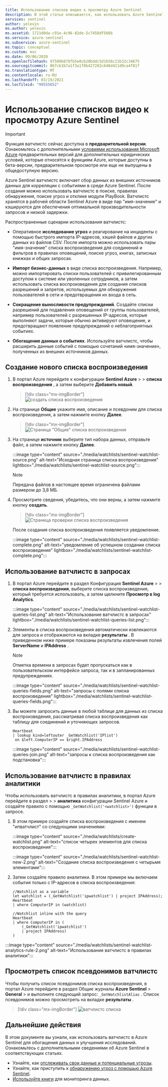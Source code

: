 ```yaml
---
title: Использование списков видео к просмотру Azure Sentinel
description: В этой статье описывается, как использовать Azure Sentinel ватчлистс для исследования угроз, импорта бизнес-данных, создания списков разрешений и обогащения данных событий.
services: sentinel
author: yelevin
ms.author: yelevin
ms.assetid: 1721d0da-c91e-4c96-82de-5c7458df566b
ms.service: azure-sentinel
ms.subservice: azure-sentinel
ms.topic: conceptual
ms.custom: mvc
ms.date: 09/06/2020
ms.openlocfilehash: 97509b878fb5e0cb28bddc5d1b58c21b32c34675
ms.sourcegitcommit: 867cb1b7a1f3a1f0b427282c648d411d0ca4f81f
ms.translationtype: MT
ms.contentlocale: ru-RU
ms.lasthandoff: 03/19/2021
ms.locfileid: "99555652"
---
```

# <a name="use-azure-sentinel-watchlists"></a>Использование списков видео к просмотру Azure Sentinel

> [!IMPORTANT]
> Функция ватчлистс сейчас доступна в **предварительной версии**. Ознакомьтесь с дополнительными [условиями использования Microsoft Azure](https://azure.microsoft.com/support/legal/preview-supplemental-terms/) предварительных версий для дополнительных юридических условий, которые относятся к функциям Azure, которые доступны в бета-версии, предварительном просмотре или еще не выпущены в общедоступную версию.

Azure Sentinel ватчлистс включает сбор данных из внешних источников данных для корреляции с событиями в среде Azure Sentinel. После создания можно использовать ватчлистс в поиске, правилах обнаружения, поиске угроз и отклике модули PlayBook. Ватчлистс хранятся в рабочей области Sentinel Azure в виде пар "имя-значение" и кэшируются для обеспечения оптимальной производительности запросов и низкой задержки.

Распространенные сценарии использования ватчлистс:

- Оперативное **исследование угроз** и реагирование на инциденты с помощью быстрого импорта IP-адресов, хэшей файлов и других данных из файлов CSV. После импорта можно использовать пары "имя-значение" списка воспроизведения для соединений и фильтров в правилах оповещений, поиске угроз, книгах, записных книжках и общих запросах.

- **Импорт бизнес-данных** в виде списка воспроизведения. Например, можно импортировать списки пользователей с привилегированным доступом к системе или уволенных сотрудников, а затем использовать списка воспроизведения для создания списков разрешений и запретов, используемых для обнаружения пользователей в сети и предотвращения их входа в сеть.

- **Сокращение выносливости предупреждений**. Создайте списки разрешений для подавления оповещений от группы пользователей, например пользователей с разрешенных IP-адресов, которые выполняют задачи, которые обычно активируют оповещение, и предотвращают появление предупреждений о неблагоприятных событиях.

- **Обогащение данных о событиях**. Используйте ватчлистс, чтобы расширить данные событий с помощью сочетаний «имя-значение», полученных из внешних источников данных.

## <a name="create-a-new-watchlist"></a>Создание нового списка воспроизведения

1. В портал Azure перейдите к конфигурации **Sentinel Azure**  >    >  **списка воспроизведения** , а затем выберите **Добавить новый**.

    > [!div class="mx-imgBorder"]
    > ![создать списка воспроизведения](./media/watchlists/sentinel-watchlist-new.png)

1. На странице **Общие** укажите имя, описание и псевдоним для списка воспроизведения, а затем нажмите кнопку **Далее**.

    > [!div class="mx-imgBorder"]
    > ![Страница "Общие" списка воспроизведения](./media/watchlists/sentinel-watchlist-general.png)

1. На странице **источник** выберите тип набора данных, отправьте файл, а затем нажмите кнопку **Далее**.

    :::image type="content" source="./media/watchlists/sentinel-watchlist-source.png" alt-text="Исходная страница списка воспроизведения" lightbox="./media/watchlists/sentinel-watchlist-source.png":::

    > [!NOTE]
    >
    > Передача файлов в настоящее время ограничена файлами размером до 3,8 МБ.

1. Просмотрите сведения, убедитесь, что они верны, а затем нажмите кнопку **создать**.

    > [!div class="mx-imgBorder"]
    > ![Страница проверки списка воспроизведения](./media/watchlists/sentinel-watchlist-review.png)

    После создания списка воспроизведения появляется уведомление.

    :::image type="content" source="./media/watchlists/sentinel-watchlist-complete.png" alt-text="уведомление об успешном создании списка воспроизведения" lightbox="./media/watchlists/sentinel-watchlist-complete.png":::

## <a name="use-watchlists-in-queries"></a>Использование ватчлистс в запросах

1. В портал Azure перейдите в раздел Конфигурация **Sentinel Azure**  >    >  **списка воспроизведения**, выберите списка воспроизведения, который требуется использовать, а затем щелкните **Просмотр в log Analytics**.

    :::image type="content" source="./media/watchlists/sentinel-watchlist-queries-list.png" alt-text="Использование ватчлистс в запросах" lightbox="./media/watchlists/sentinel-watchlist-queries-list.png":::

1. Элементы в списка воспроизведения автоматически извлекаются для запроса и отображаются на вкладке **результаты** . В приведенном ниже примере показаны результаты извлечения полей **ServerName** и **IPAddress** .

    > [!NOTE]
    > Отметка времени в запросах будет пропускаться как в пользовательском интерфейсе запроса, так и в запланированных предупреждениях.

    :::image type="content" source="./media/watchlists/sentinel-watchlist-queries-fields.png" alt-text="запросы с полями списка воспроизведения" lightbox="./media/watchlists/sentinel-watchlist-queries-fields.png":::
    
1. Вы можете запросить данные в любой таблице для данных из списка воспроизведения, рассматривая списка воспроизведения как таблицу для соединений и уточняющих запросов.

    ```kusto
    Heartbeat
    | lookup kind=leftouter _GetWatchlist('IPlist') 
     on $left.ComputerIP == $right.IPAddress
    ```
    :::image type="content" source="./media/watchlists/sentinel-watchlist-queries-join.png" alt-text="запросы к списка воспроизведения как подстановка":::

## <a name="use-watchlists-in-analytics-rules"></a>Использование ватчлистс в правилах аналитики

Чтобы использовать ватчлистс в правилах аналитики, в портал Azure перейдите в раздел   >    >  **аналитика** конфигурации Sentinel Azure и создайте правило с помощью `_GetWatchlist('<watchlist>')` функции в запросе.

1. В этом примере создайте списка воспроизведения с именем "ипватчлист" со следующими значениями:

    :::image type="content" source="./media/watchlists/create-watchlist.png" alt-text="список четырех элементов для списка воспроизведения":::

    :::image type="content" source="./media/watchlists/sentinel-watchlist-new-2.png" alt-text="Создание списка воспроизведения с четырьмя элементами":::

1. Затем создайте правило аналитики.  В этом примере мы включаем события только с IP-адресов в списка воспроизведения:

    ```kusto
    //Watchlist as a variable
    let watchlist = (_GetWatchlist('ipwatchlist') | project IPAddress);
    Heartbeat
    | where ComputerIP in (watchlist)
    ```
    ```kusto
    //Watchlist inline with the query
    Heartbeat
    | where ComputerIP in ( 
        (_GetWatchlist('ipwatchlist')
        | project IPAddress)
    )
    ```

:::image type="content" source="./media/watchlists/sentinel-watchlist-analytics-rule-2.png" alt-text="Использование ватчлистс в правилах аналитики":::

## <a name="view-list-of-watchlists-aliases"></a>Просмотреть список псевдонимов ватчлистс

Чтобы получить список псевдонимов списка воспроизведения, в портал Azure перейдите в раздел Общие журналы **Azure Sentinel**  >  **General**  >  и выполните следующий запрос: `_GetWatchlistAlias` . Список псевдонимов можно просмотреть на вкладке **результаты** .

> [!div class="mx-imgBorder"]
> ![ватчлистс списка](./media/watchlists/sentinel-watchlist-alias.png)

## <a name="next-steps"></a>Дальнейшие действия
В этом документе вы узнали, как использовать ватчлистс в Azure Sentinel для обогащения данных и улучшения исследований. Ознакомьтесь с дополнительными сведениями об Azure Sentinel в соответствующих статьях.
- Узнайте, как [отслеживать свои данные и потенциальные угрозы](quickstart-get-visibility.md).
- Узнайте, как приступить к [обнаружению угроз с помощью Azure Sentinel](./tutorial-detect-threats-built-in.md).
- [Используйте книги](tutorial-monitor-your-data.md) для мониторинга данных.
